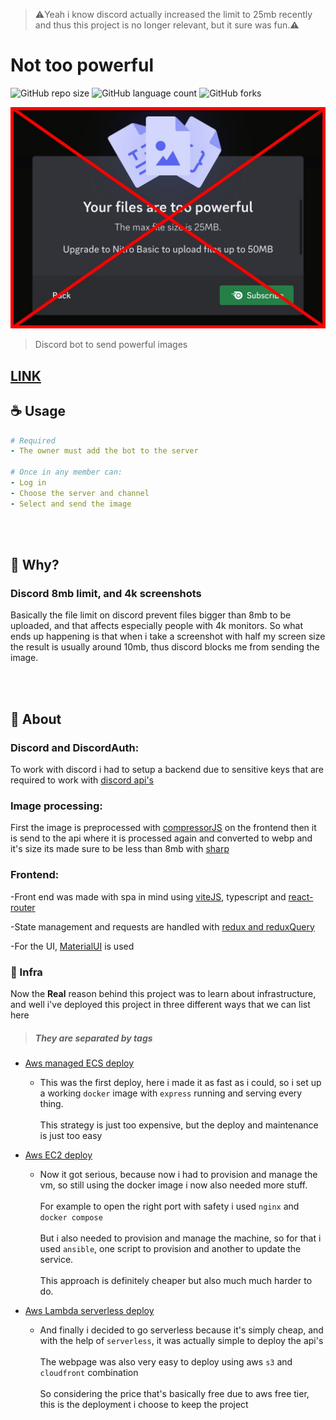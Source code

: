 > ⚠️Yeah i know discord actually increased the limit to 25mb recently and thus this project is no longer relevant, but it sure was fun.⚠️

# Not too powerful

![GitHub repo size](https://img.shields.io/github/repo-size/vzsoares/not-too-powerful?style=for-the-badge)
![GitHub language count](https://img.shields.io/github/languages/count/vzsoares/not-too-powerful?style=for-the-badge)
![GitHub forks](https://img.shields.io/github/forks/vzsoares/not-too-powerful?style=for-the-badge)

![image](imgimg.jpg)

> Discord bot to send powerful images

## **[LINK](https://not-too-powerful.zenhalab.com/)**

## **☕ Usage**

```yaml
# Required
- The owner must add the bot to the server

# Once in any member can:
- Log in
- Choose the server and channel
- Select and send the image
```

</br>
</br>

## 🦩 **Why?**

### **Discord 8mb limit, and 4k screenshots**

Basically the file limit on discord prevent files bigger than 8mb to be uploaded, and that affects especially people with 4k monitors. So what ends up happening is that when i take a screenshot with half my screen size the result is usually around 10mb, thus discord blocks me from sending the image.

</br>
</br>

## **🚀 About**

### Discord and DiscordAuth:

To work with discord i had to setup a backend due to sensitive keys that are required to work with [discord api's ](https://discord.com/developers/docs/intro)

### Image processing:

First the image is preprocessed with [compressorJS](https://www.npmjs.com/package/compressorjs) on the frontend then it is
send to the api where it is processed again and converted
to webp and it's size its made sure to be less than 8mb with [sharp](https://www.npmjs.com/package/sharp)

### Frontend:

-Front end was made with spa in mind using [viteJS](https://vitejs.dev/), typescript and [react-router](https://reactrouter.com/en/main)

-State management and requests are handled with [redux and reduxQuery](https://redux-toolkit.js.org/)

-For the UI, [MaterialUI](https://mui.com/) is used

### 🍭 Infra

Now the **Real** reason behind this project was to learn about infrastructure, and well i've deployed this project in three different ways that we can list here

> ##### They are separated by tags

- [Aws managed ECS deploy](https://github.com/vzsoares/not-too-powerful/releases/tag/aws-ecs-deploy)

  - This was the first deploy, here i made it as fast as i could, so i set up a working `docker` image with `express` running and serving every thing.
    <br/>
    <br/>
    This strategy is just too expensive, but the deploy and maintenance is just too easy

- [Aws EC2 deploy](https://github.com/vzsoares/not-too-powerful/releases/tag/ews_ec2_deploy)

  - Now it got serious, because now i had to provision and manage the vm, so still using the docker image i now also needed more stuff.
    <br/>
    <br/>
    For example to open the right port with safety i used `nginx` and `docker compose`
    <br/>
    <br/>
    But i also needed to provision and manage the machine, so for that i used `ansible`, one script to provision and another to update the service.
    <br/>
    <br/>
    This approach is definitely cheaper but also much much harder to do.

- [Aws Lambda serverless deploy](https://github.com/vzsoares/not-too-powerful/releases/tag/aws-serverless-deploy)
  - And finally i decided to go serverless because it's simply cheap, and with the help of `serverless`, it was actually simple to deploy the api's
    <br/>
    <br/>
    The webpage was also very easy to deploy using aws `s3` and `cloudfront` combination
    <br/>
    <br/>
    So considering the price that's basically free due to aws free tier, this is the deployment i choose to keep the project
